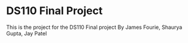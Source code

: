 # DS110 Final Project 
 
This is the project for the DS110 Final project 
By James Fourie, Shaurya Gupta, Jay Patel

